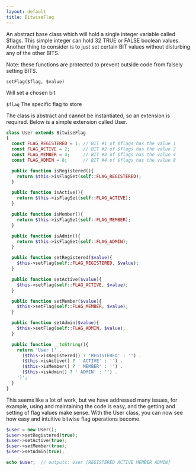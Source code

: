 ```yaml
---
layout: default
title: BitwiseFlag
---
```


An abstract base class which will hold a single integer variable called $flags. This simple integer can hold 32 TRUE or FALSE boolean values. Another thing to consider is to just set certain BIT values without disturbing any of the other BITS. 

Note: these functions are protected to prevent outside code from falsely setting BITS.

```
setFlag($flag, $value) 
```
Will set a chosen bit

`$flag` The specific flag to store

The class is abstract and cannot be instantiated, so an extension is required. Below is a simple extension called User.

```php
class User extends BitwiseFlag
{
  const FLAG_REGISTERED = 1; // BIT #1 of $flags has the value 1
  const FLAG_ACTIVE = 2;     // BIT #2 of $flags has the value 2
  const FLAG_MEMBER = 4;     // BIT #3 of $flags has the value 4
  const FLAG_ADMIN = 8;      // BIT #4 of $flags has the value 8

  public function isRegistered(){
    return $this->isFlagSet(self::FLAG_REGISTERED);
  }

  public function isActive(){
    return $this->isFlagSet(self::FLAG_ACTIVE);
  }

  public function isMember(){
    return $this->isFlagSet(self::FLAG_MEMBER);
  }

  public function isAdmin(){
    return $this->isFlagSet(self::FLAG_ADMIN);
  }

  public function setRegistered($value){
    $this->setFlag(self::FLAG_REGISTERED, $value);
  }

  public function setActive($value){
    $this->setFlag(self::FLAG_ACTIVE, $value);
  }

  public function setMember($value){
    $this->setFlag(self::FLAG_MEMBER, $value);
  }

  public function setAdmin($value){
    $this->setFlag(self::FLAG_ADMIN, $value);
  }

  public function __toString(){
    return 'User [' .
      ($this->isRegistered() ? 'REGISTERED' : '') .
      ($this->isActive() ? ' ACTIVE' : '') .
      ($this->isMember() ? ' MEMBER' : '') .
      ($this->isAdmin() ? ' ADMIN' : '') .
    ']';
  }
}
```

This seems like a lot of work, but we have addressed many issues, for example, using and maintaining the code is easy, and the getting and setting of flag values make sense. With the User class, you can now see how easy and intuitive bitwise flag operations become.

```php
$user = new User();
$user->setRegistered(true);
$user->setActive(true);
$user->setMember(true);
$user->setAdmin(true);

echo $user;  // outputs: User [REGISTERED ACTIVE MEMBER ADMIN]
````
